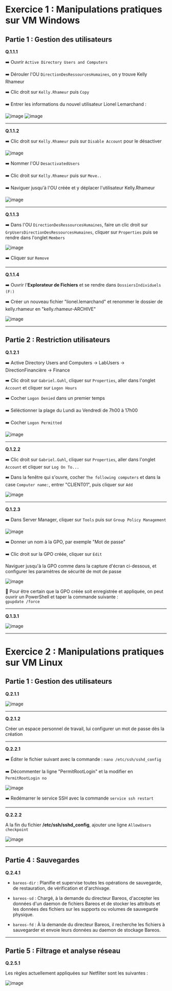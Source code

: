 # Exercice 1 : Manipulations pratiques sur VM Windows  
  
## Partie 1 : Gestion des utilisateurs  
  
**Q.1.1.1**  
  
➡️ Ouvrir `Active Directory Users and Computers`  
  
➡️ Dérouler l'OU `DirectionDesRessourcesHumaines`, on y trouve Kelly Rhameur  
  
➡️ Clic droit sur `Kelly.Rhameur` puis `Copy`  
  
➡️ Entrer les informations du nouvel utilisateur Lionel Lemarchand :  
  
![image](https://github.com/user-attachments/assets/72ef9b47-61f6-4fb0-a5ba-2162f1874960) ![image](https://github.com/user-attachments/assets/ec8f9423-8359-4712-9b87-84028ee4474a)  
  
----
**Q.1.1.2**  
  
➡️ Clic droit sur `Kelly.Rhameur` puis sur `Disable Account` pour le désactiver  
  
![image](https://github.com/user-attachments/assets/44f86264-11fb-4864-ae03-03f576037453)  
  
➡️ Nommer l'OU `DesactivatedUsers`  
  
➡️ Clic droit sur `Kelly.Rhameur` puis sur `Move..`  
  
➡️ Naviguer jusqu'à l'OU créée et y déplacer l'utilisateur Kelly.Rhameur  
  
![image](https://github.com/user-attachments/assets/1eabe648-0505-4917-8d29-4fc2f8382943)  
  
----
**Q.1.1.3**  
  
➡️ Dans l'OU `DirectionDesRessourcesHumaines`, faire un clic droit sur `GrpUsersDirectionDesRessourcesHumaines`, cliquer sur `Properties` puis se rendre dans l'onglet `Members`  
  
![image](https://github.com/user-attachments/assets/54141635-849b-431b-acc8-4d7e943d9c40)  
  
➡️ Cliquer sur `Remove`  
  
----
**Q.1.1.4**  
  
➡️ Ouvrir l'**Explorateur de Fichiers** et se rendre dans `DossiersIndividuels (F:)`  
  
➡️ Créer un nouveau fichier "lionel.lemarchand" et renommer le dossier de kelly.rhameur en "kelly.rhameur-ARCHIVE"  
  
![image](https://github.com/user-attachments/assets/6f89659a-2249-4cb2-9e5a-782632745b7a)  
  
----
## Partie 2 : Restriction utilisateurs  
  
**Q.1.2.1**  
  
➡️ Active Directory Users and Computers -> LabUsers -> DirectionFinancière -> Finance  
  
➡️ Clic droit sur `Gabriel.Guhl`, cliquer sur `Properties`, aller dans l'onglet `Account` et cliquer sur `Logon Hours`  
  
➡️ Cocher `Logon Denied` dans un premier temps  
  
➡️ Séléctionner la plage du Lundi au Vendredi de 7h00 à 17h00  
  
➡️ Cocher `Logon Permitted`  
  
![image](https://github.com/user-attachments/assets/b7f55a26-1dfa-428a-9abb-cee1da3343c5)  
  
---  
**Q.1.2.2**  
  
➡️ Clic droit sur `Gabriel.Guhl`, cliquer sur `Properties`, aller dans l'onglet `Account` et cliquer sur `Log On To...`  
  
➡️ Dans la fenêtre qui s'ouvre, cocher `The following computers` et dans la case `Computer name:`, entrer "CLIENT01", puis cliquer sur `Add`  
  
![image](https://github.com/user-attachments/assets/890a4b5e-c49f-43cb-b2ee-6ebf652e8289)  
  
----  
**Q.1.2.3**  
  
➡️ Dans Server Manager, cliquer sur `Tools` puis sur `Group Policy Management`  
  
![image](https://github.com/user-attachments/assets/6525b62e-a519-49e4-b0f6-30c08da16904)  
  
➡️ Donner un nom à la GPO, par exemple "Mot de passe"  
  
➡️ Clic droit sur la GPO créée, cliquer sur `Edit`  
  
Naviguer jusqu'à la GPO comme dans la capture d'écran ci-dessous, et configurer les paramètres de sécurité de mot de passe  
  
![image](https://github.com/user-attachments/assets/29babe96-9680-4a41-b21b-be5391d4b781)  
  
💾 Pour être certain que la GPO créée soit enregistrée et appliquée, on peut ouvrir un PowerShell et taper la commande suivante :   
`gpupdate /force`  
  
----  
**Q.1.3.1**
  
![image](https://github.com/user-attachments/assets/8dc9ca71-cfc6-4362-bd66-e5bf2e5ba5d7)  
  
----  
# Exercice 2 : Manipulations pratiques sur VM Linux  
  
## Partie 1 : Gestion des utilisateurs  

**Q.2.1.1**  
  
![image](https://github.com/user-attachments/assets/d5c22687-3064-4d0b-9f3b-f1759d20ccde)  
  
----  
**Q.2.1.2**  
  
Créer un espace personnel de travail, lui configurer un mot de passe dès la création  
  
----
  
**Q.2.2.1**  
  
➡️ Éditer le fichier suivant avec la commande : `nano /etc/ssh/sshd_config`  
  
➡️ Décommenter la ligne "PermitRootLogin" et la modifier en `PermitRootLogin no`  
  
![image](https://github.com/user-attachments/assets/abf9729d-299c-4c4d-afb0-9d0efc474672)  
  
➡️ Redémarrer le service SSH avec la commande `service ssh restart`  
  
----  
  
**Q.2.2.2**  
  
A la fin du fichier **/etc/ssh/sshd_config**, ajouter une ligne `AllowUsers checkpoint`  
  
![image](https://github.com/user-attachments/assets/1e686693-6f7d-4614-bc42-8a4e31d05806)  
  
----
  
## Partie 4 : Sauvegardes  
  
**Q.2.4.1**  
  
- `bareos-dir` : Planifie et supervise toutes les opérations de sauvegarde, de restauration, de vérification et d'archivage.  
  
- `bareos-sd` : Chargé, à la demande du directeur Bareos, d'accepter les données d'un daemon de fichiers Bareos et de stocker les attributs et les données des fichiers sur les supports ou volumes de sauvegarde physique.  
  
- `bareos-fd` : À la demande du directeur Bareos, il recherche les fichiers à sauvegarder et envoie leurs données au daemon de stockage Bareos.  
  
----
  
## Partie 5 : Filtrage et analyse réseau  
  
**Q.2.5.1**  
  
Les règles actuellement appliquées sur Netfilter sont les suivantes :  
  
![image](https://github.com/user-attachments/assets/74822015-fdb9-41a4-bd51-79734ebf10e5)

  











  





